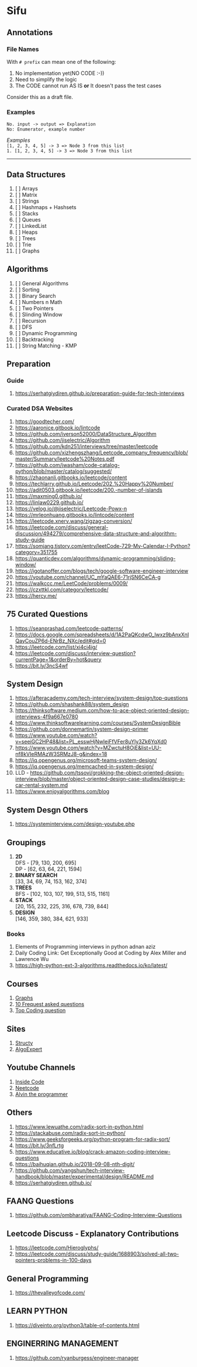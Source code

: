 # Sifu

## Annotations

### **File Names**

With `# prefix` can mean one of the following: <br />

1.  No implementation yet(NO CODE :-))
2.  Need to simplify the logic
3.  The CODE cannot run AS IS **or** It doesn't pass the test cases

Consider this as a draft file.

### **Examples**

`No. input -> output => Explanation` <br/>
`No: Enumerator, example number`

_Examples_<br/>
`[1, 2, 3, 4, 5] -> 3 => Node 3 from this list` <br/>
`1. [1, 2, 3, 4, 5] -> 3 => Node 3 from this list`

---

## Data Structures

1. [ ] Arrays
2. [ ] Matrix
3. [ ] Strings
4. [ ] Hashmaps + Hashsets
5. [ ] Stacks
6. [ ] Queues
7. [ ] LinkedList
8. [ ] Heaps
9. [ ] Trees
10. [ ] Trie
11. [ ] Graphs

## Algorithms

1. [ ] General Algorithms
2. [ ] Sorting
3. [ ] Binary Search
4. [ ] Numbers n Math
5. [ ] Two Pointers
6. [ ] Slinding Window
7. [ ] Recursion
8. [ ] DFS
9. [ ] Dynamic Programming
10. [ ] Backtracking
11. [ ] String Matching - KMP

## Preparation

### Guide

1. https://serhatgiydiren.github.io/preparation-guide-for-tech-interviews

### Curated DSA Websites

1. https://goodtecher.com/
2. https://aaronice.gitbook.io/lintcode
3. https://github.com/iverson52000/DataStructure_Algorithm
4. https://github.com/jiselectric/Algorithm
5. https://github.com/kdn251/interviews/tree/master/leetcode
6. https://github.com/xizhengszhang/Leetcode_company_frequency/blob/master/Summary/leetcode%20Notes.pdf
7. https://github.com/jwasham/code-catalog-python/blob/master/catalog/suggested/
8. https://zhaonanli.gitbooks.io/leetcode/content
9. https://techlarry.github.io/Leetcode/202.%20Happy%20Number/
10. https://adit0503.gitbook.io/leetcode/200.-number-of-islands
11. https://maxming0.github.io/
12. https://linlaw0229.github.io/
13. https://velog.io/@jiselectric/Leetcode-Powx-n
14. https://mrleonhuang.gitbooks.io/lintcode/content
15. https://leetcode.xnerv.wang/zigzag-conversion/
16. https://leetcode.com/discuss/general-discussion/494279/comprehensive-data-structure-and-algorithm-study-guide
17. https://somjang.tistory.com/entry/leetCode-729-My-Calendar-I-Python?category=351755
18. https://quanticdev.com/algorithms/dynamic-programming/sliding-window/
19. https://igotanoffer.com/blogs/tech/google-software-engineer-interview
20. https://youtube.com/channel/UC_mYaQAE6-71rjSN6CeCA-g
21. https://walkccc.me/LeetCode/problems/0009/
22. https://czxttkl.com/category/leetcode/
23. https://hercy.me/

## 75 Curated Questions

1. https://seanprashad.com/leetcode-patterns/
2. https://docs.google.com/spreadsheets/d/1A2PaQKcdwO_lwxz9bAnxXnIQayCouZP6d-ENrBz_NXc/edit#gid=0
3. https://leetcode.com/list/xi4ci4ig/
4. https://leetcode.com/discuss/interview-question?currentPage=1&orderBy=hot&query
5. https://bit.ly/3ncS4wf

## System Design

1. https://afteracademy.com/tech-interview/system-design/top-questions
2. https://github.com/shashank88/system_design
3. https://thinksoftware.medium.com/how-to-ace-object-oriented-design-interviews-4f9a667e0780
4. https://www.thinksoftwarelearning.com/courses/SystemDesignBible
5. https://github.com/donnemartin/system-design-primer
6. https://www.youtube.com/watch?v=seeiGC2HP48&list=PL_esswHjNwIeiFfVFer8uYly3Zk6YqXd0
7. https://www.youtube.com/watch?v=MZwctuH8OjE&list=UU-nf8kVIeRMAzW3SRMzJ8-g&index=18
8. https://iq.opengenus.org/microsoft-teams-system-design/
9. https://iq.opengenus.org/memcached-in-system-design/
10. LLD - https://github.com/tssovi/grokking-the-object-oriented-design-interview/blob/master/object-oriented-design-case-studies/design-a-car-rental-system.md
11. https://www.enjoyalgorithms.com/blog

## System Desgn Others

1. https://systeminterview.com/design-youtube.php

## Groupings

1. **2D** <br/>
   DFS - [79, 130, 200, 695] <br/>
   DP - [62, 63, 64, 221, 1594]
2. **BINARY SEARCH** <br/>
   [33, 34, 69, 74, 153, 162, 374]
3. **TREES** <br/>
   BFS - [102, 103, 107, 199, 513, 515, 1161]
4. **STACK** <br/>
   [20, 155, 232, 225, 316, 678, 739, 844]
5. **DESIGN** <br/>
   [146, 359, 380, 384, 621, 933]

### Books

1. Elements of Programming interviews in python adnan aziz
2. Daily Coding Link: Get Exceptionally Good at Coding by Alex Miller and Lawrence Wu
3. https://high-python-ext-3-algorithms.readthedocs.io/ko/latest/

## Courses

1. [Graphs](https://www.youtube.com/watch?v=tWVWeAqZ0WU)
2. [10 Frequest asked questions](https://www.youtube.com/watch?v=o3DUXPRyvT8)
3. [Top Coding question](https://www.youtube.com/watch?v=cWUmrgMw220&t=2283s)

## Sites

1. [Structy](https://structy.net/)
2. [AlgoExpert](https://www.algoexpert.io/product)

## Youtube Channels

1. [Inside Code](https://www.youtube.com/c/Insidecode/videos?app=desktop)
2. [Neetcode](https://www.youtube.com/channel/UC_mYaQAE6-71rjSN6CeCA-g)
3. [Alvin the programmer](https://www.youtube.com/c/Alvin-the-programmer)

## Others

1. https://www.lewuathe.com/radix-sort-in-python.html
2. https://stackabuse.com/radix-sort-in-python/
3. https://www.geeksforgeeks.org/python-program-for-radix-sort/
4. https://bit.ly/3nfLrtg
5. https://www.educative.io/blog/crack-amazon-coding-interview-questions
6. https://baihuqian.github.io/2018-09-08-nth-digit/
7. https://github.com/yangshun/tech-interview-handbook/blob/master/experimental/design/README.md
8. https://serhatgiydiren.github.io/

## FAANG Questions

1. https://github.com/ombharatiya/FAANG-Coding-Interview-Questions

## Leetcode Discuss - Explanatory Contributions

1. https://leetcode.com/Hieroglyphs/
2. https://leetcode.com/discuss/study-guide/1688903/solved-all-two-pointers-problems-in-100-days

## General Programming

1. https://thevalleyofcode.com/

## LEARN PYTHON

1. https://diveinto.org/python3/table-of-contents.html

## ENGINERRING MANAGEMENT

1. https://github.com/ryanburgess/engineer-manager
